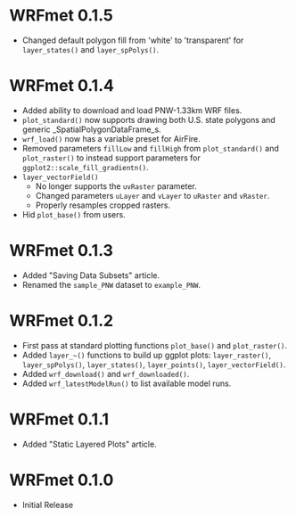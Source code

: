 # WRFmet 0.1.5

* Changed default polygon fill from 'white' to 'transparent' for `layer_states()`
and `layer_spPolys()`.

# WRFmet 0.1.4

* Added ability to download and load PNW-1.33km WRF files.
* `plot_standard()` now supports drawing both U.S. state polygons and generic 
_SpatialPolygonDataFrame_s.
* `wrf_load()` now has a variable preset for AirFire.
* Removed parameters `fillLow` and `fillHigh` from `plot_standard()` and 
`plot_raster()` to instead support parameters for 
`ggplot2::scale_fill_gradientn()`.
* `layer_vectorField()` 
  * No longer supports the `uvRaster` parameter.
  * Changed parameters `uLayer` and `vLayer` to `uRaster` and `vRaster`.
  * Properly resamples cropped rasters.
* Hid `plot_base()` from users.

# WRFmet 0.1.3

* Added "Saving Data Subsets" article.
* Renamed the `sample_PNW` dataset to `example_PNW`.

# WRFmet 0.1.2

* First pass at standard plotting functions `plot_base()` and `plot_raster()`.
* Added `layer_~()` functions to build up ggplot plots: `layer_raster()`,
`layer_spPolys()`, `layer_states()`, `layer_points()`, `layer_vectorField()`.
* Added `wrf_download()` and `wrf_downloaded()`.
* Added `wrf_latestModelRun()` to list available model runs.

# WRFmet 0.1.1

* Added "Static Layered Plots" article.

# WRFmet 0.1.0

* Initial Release
